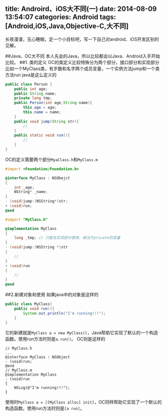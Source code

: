 title: Androird、iOS大不同(一)
date: 2014-08-09 13:54:07
categories: Android
tags: [Android,iOS,Java,Objective-C,大不同]
---
长夜漫漫，无心睡眠，定一个小目标吧，写一下自己对android、iOS开发区别的见解。
<!--more-->
##Java、OC大不同
本人先会的Java，所以比较都会以Java、Android入手开始比较。
##1. 类的定义
OC的类定义比较特殊分为两个部分，接口部分和实现部分
比如一个MyClass类，有岁数和名字两个成员变量，一个实例方法jump和一个类方法run
java是这么定义的
```java
public class Person {
	public int age;
	public String name;
	private long tmp;
	public Person(int age,String name){
		this.age = age;
		this.name = name;
	}
	public void jump(String str){
		//
	}
	public static void run(){
		//
	} 
}
```

OC的定义需要两个部分`MyaClass.h`和`MyClass.m`
    
```objective-c
#import <Foundation/Foundation.h>

@interface MyClass : NSObejct
{
	int _age;
	NString* _name;
}
- (void)jump:(NSString*)str;
+ (void)run;
@end
```

```objective-c
#import "MyClass.h"

@implementation MyClass
{
	long _tmp; // 只能在实现部分使用，相当于private的变量 
}
- (void)jump:(NSString *)str
{
	//
}
+ (void)run
{
	//
}
@end
```

##2.新建对象和使用
如果java中的对象是这样的
```java
public class MyClass{
	public void run(){
		System.out.println("I'm running!!!");
	}
}
```

它的新建就是`MyClass a = new MyClass()`，Java帮助它实现了默认的一个构造函数。使用run方法时则是`a.run()`。
OC则是这样的

```
// MyClass.h
...
@interface MyClass : NSObject
- (void)run;
@end
// MyClass.m
@implementation MyClass
- (void)run
{
	NSLog(@"I'm running!!!");
}
```
使用时`MyClass a = [[MyClass alloc] init]`，OC同样帮助它实现了一个默认的构造函数。使用run方法时则是`[a run]`。